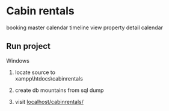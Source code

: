 # Cabin rentals

booking master calendar timeline view property detail calendar

## Run project

Windows

1. locate source to  
   xampp\htdocs\cabinrentals

2. create db mountains from sql dump
3. visit [localhost/cabinrentals/](http://localhost/cabinrentals/)

